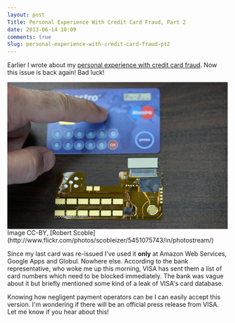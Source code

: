 ```yaml
---
layout: post
Title: Personal Experience With Credit Card Fraud, Part 2
date: 2013-06-14 10:09
comments: true
Slug: personal-experience-with-credit-card-fraud-pt2
---
```


Earlier I wrote about my
[personal experience with credit card fraud](/blog/2013/04/26/personal-experience-with-credit-card-fraud/).
Now this issue is back again! Bad luck!

<img src="/images/creditcard.jpg" alt="Credit Card Of The Future" style="display:block;clear:both;"/>
Image CC-BY, [Robert Scoble](http://www.flickr.com/photos/scobleizer/5451075743/in/photostream/)


Since my last card was re-issued I've used it **only** at Amazon Web Services, Google Apps and Globul. Nowhere else.
According to the bank representative, who woke me up this morning,
VISA has sent them a list of card numbers which need to be blocked immediately. The bank was vague about
it but briefly mentioned some kind of a leak of VISA's card database.

Knowing how negligent payment operators can be I can easily accept this version. I'm wondering if there
will be an official press release from VISA. Let me know if you hear about this!
